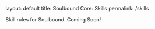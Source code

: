 layout: default
title: Soulbound Core: Skills
permalink: /skills

Skill rules for Soulbound.  Coming Soon!
